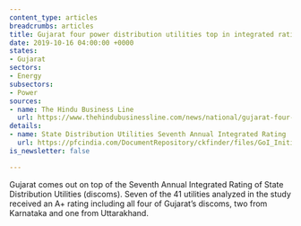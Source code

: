 ```yaml
---
content_type: articles
breadcrumbs: articles
title: Gujarat four power distribution utilities top in integrated ratings of discoms
date: 2019-10-16 04:00:00 +0000
states:
- Gujarat
sectors:
- Energy
subsectors:
- Power
sources:
- name: The Hindu Business Line
  url: https://www.thehindubusinessline.com/news/national/gujarat-four-power-distribution-utilities-top-in-integrated-ratings-of-discoms/article29657509.ece
details:
- name: State Distribution Utilities Seventh Annual Integrated Rating
  url: https://pfcindia.com/DocumentRepository/ckfinder/files/GoI_Initiatives/Annual_Integrated_Ratings_of_State_DISCOMs/7th_Rating_Booklet_Final_13-10-2019.pdf
is_newsletter: false

---
```

Gujarat comes out on top of the Seventh Annual Integrated Rating of State Distribution Utilities (discoms). Seven of the 41 utilities analyzed in the study received an A+ rating including all four of Gujarat’s discoms, two from Karnataka and one from Uttarakhand.
